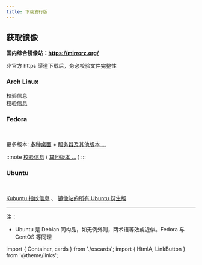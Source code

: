 ```yaml
---
title: 下载发行版
---
```


## 获取镜像

**国内综合镜像站：https://mirrorz.org/**

<div className="alert alert--warning">
非官方 https 渠道下载后，务必校验文件完整性
</div>

### Arch Linux

<LinkButton href="https://mirrorz.org/os/archlinux" name="系统镜像"/>
<HtmlA href="https://archlinux.org/iso/latest/sha256sums.txt">校验信息</HtmlA>
<br/>
<LinkButton outline href="https://mirrorz.org/os/ArchLinuxGUI" name="图形化版安装器" hint="Arch Linux GUI"/>
<HtmlA href="https://osdn.net/projects/arch-linux-gui/releases/">校验信息</HtmlA>

### Fedora

<Container>
    <cards.FedoraWorkstation />
    <cards.FedoraKdePlasma />
</Container>

<br/>

更多版本:
[多种桌面](https://spins.fedoraproject.org/zh_Hans_CN/) +
[服务器及其他版本 ...](https://getfedora.org/zh_Hans_CN/server/download/)

:::note [校验信息](https://getfedora.org/zh_Hans_CN/security/) ( [其他版本 ...](https://pagure.io/fedora-web/websites/blob/master/f/sites/getfedora.org/static/checksums) )
:::

### Ubuntu

<Container>
    <cards.Ubuntu />
    <cards.Kubuntu />
</Container>

<br/>

[Kubuntu 指纹信息](https://kubuntu.org/alternative-downloads/#:~:text=Checksums)
、
[镜像站的所有 Ubuntu 衍生版](https://mirrorz.org/os/Ubuntu%E8%A1%8D%E7%94%9F%E7%89%88)

---

注：

- Ubuntu 是 Debian 同构品，如无例外则，两术语等效或近似。Fedora 与 CentOS 等同理

import { Container, cards } from './oscards';
import { HtmlA, LinkButton } from '@theme/links';
